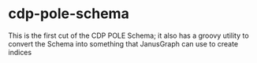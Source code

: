 # cdp-pole-schema

This is the first cut of the CDP POLE Schema; it also has a groovy utility to convert the Schema into something that JanusGraph can use to create indices
